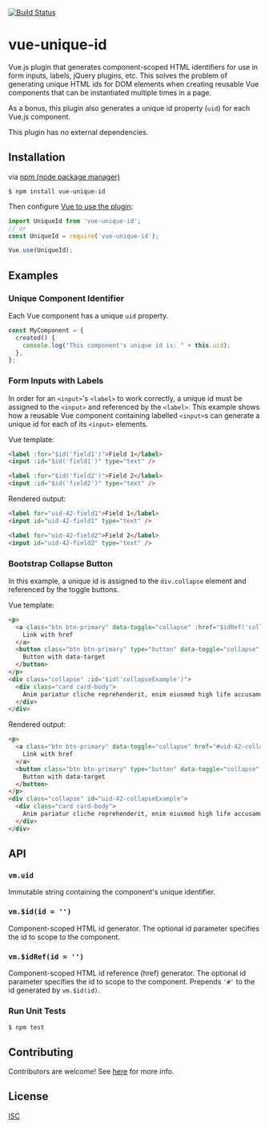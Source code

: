 [![Build Status](https://travis-ci.org/berniegp/vue-unique-id.svg?branch=master)](https://travis-ci.org/berniegp/vue-unique-id)

# vue-unique-id

Vue.js plugin that generates component-scoped HTML identifiers for use in form inputs, labels, jQuery plugins, etc. This solves the problem of generating unique HTML ids for DOM elements when creating reusable Vue components that can be instantiated multiple times in a page.

As a bonus, this plugin also generates a unique id property (`uid`) for each Vue.js component.

This plugin has no external dependencies.

## Installation
via [npm (node package manager)](https://github.com/npm/npm)

	$ npm install vue-unique-id

Then configure [Vue to use the plugin](https://vuejs.org/v2/guide/plugins.html#Using-a-Plugin):

```javascript
import UniqueId from 'vue-unique-id';
// or
const UniqueId = require('vue-unique-id');

Vue.use(UniqueId);
```

## Examples

### Unique Component Identifier

Each Vue component has a unique `uid` property.

```javascript
const MyComponent = {
  created() {
    console.log("This component's unique id is: " + this.uid);
  },
};
```

### Form Inputs with Labels
In order for an `<input>`'s `<label>` to work correctly, a unique id must be assigned to the `<input>` and referenced by the `<label>`. This example shows how a reusable Vue component containing labelled `<input>`s can generate a unique id for each of its `<input>` elements.

Vue template:
```html
<label :for="$id('field1')">Field 1</label>
<input :id="$id('field1')" type="text" />

<label :for="$id('field2')">Field 2</label>
<input :id="$id('field2')" type="text" />
```

Rendered output:
```html
<label for="uid-42-field1">Field 1</label>
<input id="uid-42-field1" type="text" />

<label for="uid-42-field2">Field 2</label>
<input id="uid-42-field2" type="text" />
```

### Bootstrap Collapse Button
In this example, a unique id is assigned to the `div.collapse` element and referenced by the toggle buttons.

Vue template:
```html
<p>
  <a class="btn btn-primary" data-toggle="collapse" :href="$idRef('collapseExample')">
    Link with href
  </a>
  <button class="btn btn-primary" type="button" data-toggle="collapse" :data-target="$idRef('collapseExample')">
    Button with data-target
  </button>
</p>
<div class="collapse" :id="$id('collapseExample')">
  <div class="card card-body">
    Anim pariatur cliche reprehenderit, enim eiusmod high life accusamus terry richardson ad squid. Nihil anim keffiyeh helvetica, craft beer labore wes anderson cred nesciunt sapiente ea proident.
  </div>
</div>
```

Rendered output:
```html
<p>
  <a class="btn btn-primary" data-toggle="collapse" href="#uid-42-collapseExample">
    Link with href
  </a>
  <button class="btn btn-primary" type="button" data-toggle="collapse" data-target="#uid-42-collapseExample">
    Button with data-target
  </button>
</p>
<div class="collapse" id="uid-42-collapseExample">
  <div class="card card-body">
    Anim pariatur cliche reprehenderit, enim eiusmod high life accusamus terry richardson ad squid. Nihil anim keffiyeh helvetica, craft beer labore wes anderson cred nesciunt sapiente ea proident.
  </div>
</div>
```

## API

### `vm.uid`
Immutable string containing the component's unique identifier.

### `vm.$id(id = '')`
Component-scoped HTML id generator. The optional id parameter specifies the id to scope to the component.

### `vm.$idRef(id = '')`
Component-scoped HTML id reference (href) generator. The optional id parameter specifies the id to scope to the component. Prepends `'#'` to the id generated by `vm.$id(id)`.

### Run Unit Tests

	$ npm test

## Contributing
Contributors are welcome! See [here](CONTRIBUTING.md) for more info.

## License
[ISC](LICENSE)
